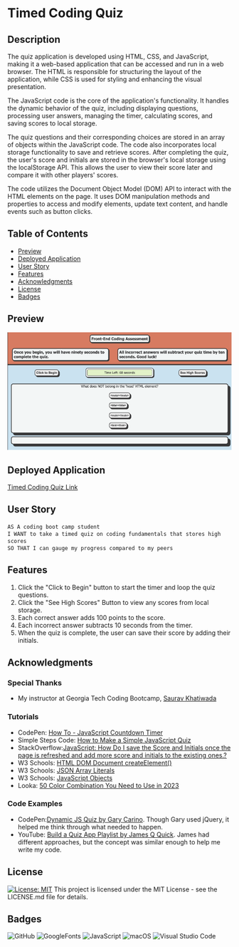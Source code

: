 # Timed Coding Quiz

## Description

The quiz application is developed using HTML, CSS, and JavaScript, making it a web-based application that can be accessed and run in a web browser. The HTML is responsible for structuring the layout of the application, while CSS is used for styling and enhancing the visual presentation.

The JavaScript code is the core of the application's functionality. It handles the dynamic behavior of the quiz, including displaying questions, processing user answers, managing the timer, calculating scores, and saving scores to local storage.

The quiz questions and their corresponding choices are stored in an array of objects within the JavaScript code. The code also incorporates local storage functionality to save and retrieve scores. After completing the quiz, the user's score and initials are stored in the browser's local storage using the localStorage API. This allows the user to view their score later and compare it with other players' scores.

The code utilizes the Document Object Model (DOM) API to interact with the HTML elements on the page. It uses DOM manipulation methods and properties to access and modify elements, update text content, and handle events such as button clicks.


## Table of Contents

- [Preview](#preview)
- [Deployed Application](#deployed-application)
- [User Story](#user-story)
- [Features](#features)
- [Acknowledgments](#acknowledgments)
- [License](#license)
- [Badges](#badges)

## Preview
![screenshot of the start window for a coding quiz](./assets/images/Timed-Quiz-Preview.png)

## Deployed Application

[Timed Coding Quiz Link](https://victoriamcn.github.io/Timed-Coding-Quiz/)

## User Story

```
AS A coding boot camp student
I WANT to take a timed quiz on coding fundamentals that stores high scores
SO THAT I can gauge my progress compared to my peers
```

## Features

1. Click the "Click to Begin" button to start the timer and loop the quiz questions.
2. Click the "See High Scores" Button to view any scores from local storage.
3. Each correct answer adds 100 points to the score.
4. Each incorrect answer subtracts 10 seconds from the timer.
5. When the quiz is complete, the user can save their score by adding their initials.

## Acknowledgments

### Special Thanks
- My instructor at Georgia Tech Coding Bootcamp, [Saurav Khatiwada](https://github.com/khatiwadasaurav)

### Tutorials
- CodePen: [How To - JavaScript Countdown Timer](https://codepen.io/yaphi1/pen/KpbRZL?editors=0010)
- Simple Steps Code: [How to Make a Simple JavaScript Quiz](https://simplestepscode.com/javascript-quiz-tutorial/)
- StackOverflow:[JavaScript: How Do I save the Score and Initials once the page is refreshed and add more score and initials to the existing ones.?](https://stackoverflow.com/questions/66488667/javascript-how-do-i-save-the-score-and-initials-once-the-page-is-refreshed-and)
- W3 Schools: [HTML DOM Document createElement()](https://www.w3schools.com/jsref/met_document_createelement.asp)
- W3 Schools: [JSON Array Literals](https://www.w3schools.com/js/js_json_arrays.asp)
- W3 Schools: [JavaScript Objects](https://www.w3schools.com/js/js_object_definition.asp)
- Looka: [50 Color Combination You Need to Use in 2023](https://looka.com/blog/color-combinations/)

### Code Examples
-  CodePen:[Dynamic JS Quiz by Gary Carino](https://codepen.io/gcarino/pen/AaJBOo). Though Gary used jQuery, it helped me think through what needed to happen.
- YouTube: [Build a Quiz App Playlist by James Q Quick](https://www.youtube.com/watch?v=u98ROZjBWy8). James had different approaches, but the concept was similar enough to help me write my code.

## License

[![License: MIT](https://img.shields.io/badge/License-MIT-yellow.svg)](https://opensource.org/licenses/MIT) This project is licensed under the MIT License - see the LICENSE.md file for details.

## Badges


![GitHub](https://img.shields.io/badge/github-%23121011.svg?style=for-the-badge&logo=github&logoColor=white)
![GoogleFonts](https://img.shields.io/badge/googlefonts-4285F4?style=for-the-badge&logo=googlefonts&logoColor=white)
![JavaScript](https://img.shields.io/badge/javascript-%23323330.svg?style=for-the-badge&logo=javascript&logoColor=%23F7DF1E)
![macOS](https://img.shields.io/badge/mac%20os-000000?style=for-the-badge&logo=macos&logoColor=F0F0F0)
![Visual Studio Code](https://img.shields.io/badge/Visual%20Studio%20Code-0078d7.svg?style=for-the-badge&logo=visual-studio-code&logoColor=white)

